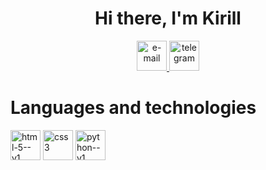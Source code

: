 <div id="header" align="center" >
  <h1>Hi there, I'm Kirill</h1>
</div>
<div id="socials" align="center" >
  <html><a href="[zhonsonizmaylov@gmail.com](https://mail.google.com/mail/u/2/#inbox)">
    <img width="48" height="48"  src="https://img.icons8.com/emoji/48/e-mail.png" alt="e-mail"/>
  </a>
  <a href="https://t.me/Pykoz41">
      <img width="48" height="48" src="https://img.icons8.com/doodle/48/telegram.png" alt="telegram"/>
  </a></html>
</div>
 <div id="Languages and technologies">
   <h1>Languages and technologies</h1>
   <img width="48" height="48" src="https://img.icons8.com/color/48/html-5--v1.png" alt="html-5--v1"/>
   <img width="48" height="48" src="https://img.icons8.com/fluency/48/css3.png" alt="css3"/>
   <img width="48" height="48" src="https://img.icons8.com/color/48/python--v1.png" alt="python--v1"/>
 </div>                                                                                                                                                                                                               
 
<!--
**kirill357753/kirill357753** is a ✨ _special_ ✨ repository because its `README.md` (this file) appears on your GitHub profile.

Here are some ideas to get you started:

- 🔭 I’m currently working on ...
- 🌱 I’m currently learning ...
- 👯 I’m looking to collaborate on ...
- 🤔 I’m looking for help with ...
- 💬 Ask me about ...
- 📫 How to reach me: ...
- 😄 Pronouns: ...
- ⚡ Fun fact: ...
-->
